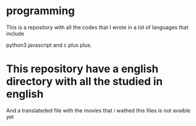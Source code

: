 # programming
This is a repository with all the codes that I wrote in a lot of languages that include

python3 javascript and c plus plus.

# This repository have a english directory with all the studied in english

And a translateded file with the movies that i wathed
this files is not avaible yet
